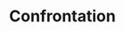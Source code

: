 ---
pid: CH420
title: Confrontation
location_transcription: City Hall courtyard
zipcode: '19090'
outside_phl: 'Willow Grove PA '
neighborhood: 
age: '76'
age_range: 70+
instagram: 
image_file_name: CH_420.jpg
proposal_transcription: Rizzo & Catto facing each other
topic: 
topic_summary: 
type: 
keywords_other: 
credit: 
image_labels: 
twitter: 
facebook: 
permalink: "/monuments/ch420/"
layout: item-page
---
